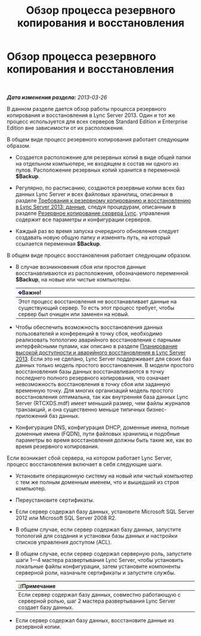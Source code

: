 ﻿---
title: Обзор процесса резервного копирования и восстановления
TOCTitle: Обзор процесса резервного копирования и восстановления
ms:assetid: e0f23b21-070f-4df5-b795-cea2f5338d85
ms:mtpsurl: https://technet.microsoft.com/ru-ru/library/Hh202192(v=OCS.15)
ms:contentKeyID: 52058372
ms.date: 05/19/2016
mtps_version: v=OCS.15
ms.translationtype: HT
---

# Обзор процесса резервного копирования и восстановления

 

_**Дата изменения раздела:** 2013-03-26_

В данном разделе дается обзор работы процесса резервного копирования и восстановления в Lync Server 2013. Один и тот же процесс используется для всех серверов Standard Edition и Enterprise Edition вне зависимости от их расположения.

В общем виде процесс резервного копирования работает следующим образом.

  - Создается расположение для резервных копий в виде общей папки на отдельном компьютере, не входящем в состав ни одного из пулов. Расположение резервных копий хранится в переменной **$Backup**.

  - Регулярно, по расписанию, создаются резервные копии всех баз данных Lync Server и всех файловых хранилищ, описанных в разделе [Требования к резервному копированию и восстановлению в Lync Server 2013: данные](lync-server-2013-backup-and-restoration-requirements-data.md), следуя процедурам, описанным в разделе [Резервное копирование сервера Lync](lync-server-2013-backing-up-lync-server.md). управления содержит все параметры и конфигурации серверов.

  - Каждый раз во время запуска очередного обновления следует создавать новую общую папку и изменять путь, на который ссылается переменная **$Backup**.

В общем виде процесс восстановления работает следующим образом.

  - В случае возникновения сбоя или простоя данные восстанавливаются из расположения, обозначаемого переменной **$Backup**, на новые или чистые компьютеры.
    
    <table>
    <thead>
    <tr class="header">
    <th><img src="images/JJ618369.important(OCS.15).gif" title="important" alt="important" />Важно!</th>
    </tr>
    </thead>
    <tbody>
    <tr class="odd">
    <td>Этот процесс восстановления не восстанавливает данные на существующий сервер. То есть этот процесс требует, чтобы сервер был очищен или заменен на новый.</td>
    </tr>
    </tbody>
    </table>


  - Чтобы обеспечить возможность восстановления данных пользователей и конференций в точку сбоя, необходимо реализовать топологию аварийного восстановления с парными интерфейсными пулами, как описано в разделе [Планирование высокой доступности и аварийного восстановления в Lync Server 2013](lync-server-2013-planning-for-high-availability-and-disaster-recovery.md). Если это не сделано, Lync Server поддерживает для своих баз данных только модель простого восстановления. В модели простого восстановления базы данных восстанавливаются в точку последнего полного резервного копирования, что означает невозможность восстановления в точку сбоя или заданную временную точку. Для многих организаций модель простого восстановления оптимальна, так как внутренняя база данных Lync Server (RTCXDS.mdf) имеет меньший размер, чем файлы журналов транзакций, и она существенно меньше типичных бизнес-приложений баз данных.

  - Конфигурация DNS, конфигурация DHCP, доменные имена, полные доменные имена (FQDN), пути файловых хранилищ и подобные параметры во время восстановления должны быть такие же, как во время резервного копирования.

Если возникает сбой сервера, на котором работает Lync Server, процесс восстановления включает в себя следующие шаги.

  - Установите операционную систему на новый или чистый компьютер с тем же полным доменным именем, что и вышедший из строя компьютер.

  - Переустановите сертификаты.

  - Если сервер содержал базу данных, установите Microsoft SQL Server 2012 или Microsoft SQL Server 2008 R2.

  - В общем случае, если сервер содержал базу данных, запустите топологий для создания и установки базы данных и настройки списков управления доступом (ACL).

  - В общем случае, если сервер содержал серверную роль, запустите шаги 1—4 мастера развертывания Lync Server, чтобы установить локальные файлы конфигурации, затем установите компоненты серверной роли, назначьте сертификаты и запустите службы.
    
    <table>
    <thead>
    <tr class="header">
    <th><img src="images/Gg398412.note(OCS.15).gif" title="note" alt="note" />Примечание</th>
    </tr>
    </thead>
    <tbody>
    <tr class="odd">
    <td>Если сервер содержал базу данных, совместно работающую с серверной ролью, шаг 2 мастера развертывания Lync Server создает базу данных.</td>
    </tr>
    </tbody>
    </table>


  - Если сервер содержал базу данных, восстановите данные из резервной копии.

